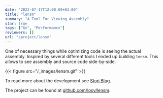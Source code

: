 ```yaml
---
date: "2022-07-17T12:00:00+03:00"
title: "lensm"
summary: "A Tool For Viewing Assembly"
star: true
tags: ["Go", "Performance"]
reviewers: []
url: "/project/lensm"
---
```


One of necessary things while optimizing code is seeing the actual assembly. Inspired by several different tools I ended up building `lensm`. This allows to see assembly and source code side-by-side.

{{< figure src="/_images/lensm.gif" >}}

To read more about the development see [Storj Blog](https://storj.dev/blog/lensm).

The project can be found at [github.com/loov/lensm](https://github.com/loov/lensm).